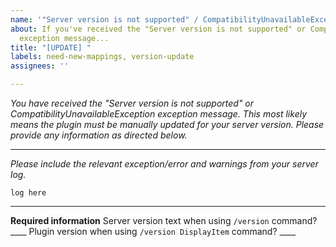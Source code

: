 ```yaml
---
name: '"Server version is not supported" / CompatibilityUnavailableException'
about: If you've received the "Server version is not supported" or CompatibilityUnavailableException
  exception message...
title: "[UPDATE] "
labels: need-new-mappings, version-update
assignees: ''

---
```


*You have received the  "Server version is not supported" or CompatibilityUnavailableException exception message.*
*This most likely means the plugin must be manually updated for your server version.*
*Please provide any information as directed below.*

---

*Please include the relevant exception/error and warnings from your server log.*

```
log here
```

---


**Required information**
Server version text when using `/version` command? ____
Plugin version when using `/version DisplayItem` command? ____
